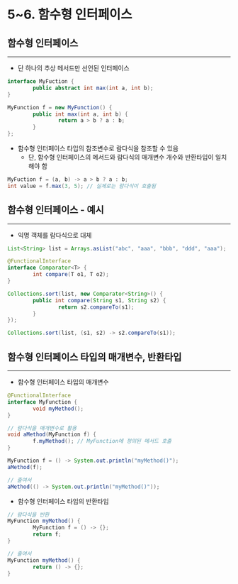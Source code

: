 # 5~6. 함수형 인터페이스

## 함수형 인터페이스

---

- 단 하나의 추상 메서드만 선언된 인터페이스

```java
interface MyFuction {
		public abstract int max(int a, int b);
}

MyFunction f = new MyFunction() {
		public int max(int a, int b) {
				return a > b ? a : b;
		}
};
```

- 함수형 인터페이스 타입의 참조변수로 람다식을 참조할 수 있음
    - 단, 함수형 인터페이스의 메서드와 람다식의 매개변수 개수와 반환타입이 일치해야 함

```java
MyFuction f = (a, b) -> a > b ? a : b;
int value = f.max(3, 5); // 실제로는 람다식이 호출됨
```

## 함수형 인터페이스 - 예시

---

- 익명 객체를 람다식으로 대체

```java
List<String> list = Arrays.asList("abc", "aaa", "bbb", "ddd", "aaa");

@FunctionalInterface
interface Comparator<T> {
		int compare(T o1, T o2);
}

Collections.sort(list, new Comparator<String>() {
		public int compare(String s1, String s2) {
				return s2.compareTo(s1);
		}
});

Collections.sort(list, (s1, s2) -> s2.compareTo(s1));
```

## 함수형 인터페이스 타입의 매개변수, 반환타입

---

- 함수형 인터페이스 타입의 매개변수

```java
@FunctionalInterface
interface MyFunction {
		void myMethod();
}

// 람다식을 매개변수로 활용
void aMethod(MyFunction f) {
		f.myMethod(); // MyFunction에 정의된 메서드 호출
}

MyFunction f = () -> System.out.println("myMethod()");
aMethod(f);

// 줄여서
aMethod(() -> System.out.println("myMethod()"));
```

- 함수형 인터페이스 타입의 반환타입

```java
// 람다식을 반환
MyFunction myMethod() {
		MyFunction f = () -> {};
		return f;
}

// 줄여서
MyFunction myMethod() {
		return () -> {};
}
```